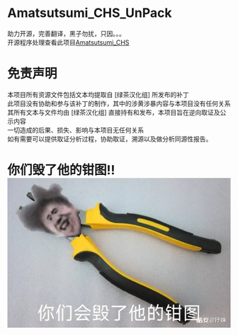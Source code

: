 # Amatsutsumi_CHS_UnPack
助力开源，完善翻译，黑子勿扰，只因。。。  
开源程序处理查看此项目[Amatsutsumi_CHS](https://github.com/Galgames-Patch-Fix/Amatsutsumi_CHS)
# 免责声明
本项目所有资源文件包括文本均提取自 [绿茶汉化组] 所发布的补丁  
此项目没有协助和参与该补丁的制作，其中的涉黄涉暴内容与本项目没有任何关系  
其所有文本与文件均由 [绿茶汉化组] 直接持有和发布，本项目旨在逆向取证及公示内容  
一切造成的后果、损失、影响与本项目无任何关系  
如有需要可以提供取证分析过程，协助取证，溯源以及做分析同源性报告。  
# 你们毁了他的钳图!!![钳图](https://github.com/Dir-A/Amatsutsumi_CHS_UnPack/blob/main/qiantu.jpeg)
